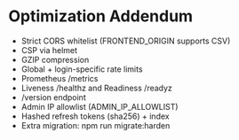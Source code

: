 # Optimization Addendum
- Strict CORS whitelist (FRONTEND_ORIGIN supports CSV)
- CSP via helmet
- GZIP compression
- Global + login-specific rate limits
- Prometheus /metrics
- Liveness /healthz and Readiness /readyz
- /version endpoint
- Admin IP allowlist (ADMIN_IP_ALLOWLIST)
- Hashed refresh tokens (sha256) + index
- Extra migration: npm run migrate:harden
